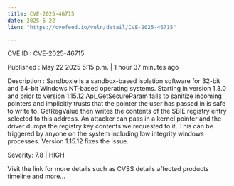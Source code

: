 ```yaml
---
title: CVE-2025-46715
date: 2025-5-22
lien: "https://cvefeed.io/vuln/detail/CVE-2025-46715"

---
```


CVE ID : CVE-2025-46715

Published :  May 22
2025
5:15 p.m. | 1 hour
37 minutes ago

Description : Sandboxie is a sandbox-based isolation software for 32-bit and 64-bit Windows NT-based operating systems. Starting in version 1.3.0 and prior to version 1.15.12
Api_GetSecureParam fails to sanitize incoming pointers
and implicitly trusts that the pointer the user has passed in is safe to write to. GetRegValue then writes the contents of the SBIE registry entry selected to this address. An attacker can pass in a kernel pointer and the driver dumps the registry key contents we requested to it. This can be triggered by anyone on the system
including low integrity windows processes. Version 1.15.12 fixes the issue.

Severity: 7.8 | HIGH

Visit the link for more details
such as CVSS details
affected products
timeline
and more...
